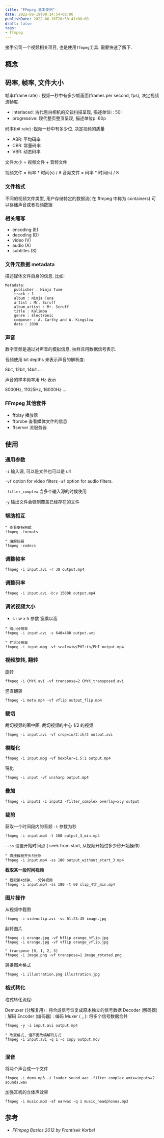 ```yaml
---
title: "FFmpeg 基本使用"
date: 2022-08-19T00:14:54+08:00
publishDate: 2022-08-16T20:58:41+08:00
draft: false
tags:
- ffmpeg
---
```


接手公司一个视频相关项目, 也是使用`ffmpeg`工具.  需要快速了解下.

## 概念

## 码率, 帧率, 文件大小

帧率(frame rate) : 视频一秒中有多少帧画面(frames per second, fps), 决定视频流畅度. 

- interlaced: 古代黑白相机的交错扫描呈现, 描述单位i : 50i
- progressive: 现代整页整页呈现, 描述单位p: 60p


码率(bit rate) :视频一秒中有多少位, 决定视频的质量

- ABR: 平均码率
- CBR: 常量码率
- VBR: 动态码率


文件大小 = 视频文件 + 音频文件

视频文件 =  码率 * 时间(s) / 8
音频文件 =  码率 * 时间(s) / 8

### 文件格式

不同的视频文件类型, 用户存储特定的数据流( 在 ffmpeg 中称为 containers)
可以存储声音或者视频数据.

### 相关缩写

- encoding (E)
- decoding (D)
- video (V)
- audio (A) 
- subtitles (S)

### 文件元数据 metadata

描述媒体文件自身的信息, 比如:
```
Metadata:
	publisher : Ninja Tune
	track : 1
	album : Ninja Tuna
	artist : Mr. Scruff
	album_artist : Mr. Scruff
	title : Kalimba
	genre : Electronic
	composer : A. Carthy and A. Kingslow
	date : 2008
```

### 声音

数字音频是通过对声音的模拟信息, 抽样且用数据信号表示.

音频使用 bit depths 来表示声音的解析度:

8bit, 12bit, 14bit ...

声音的样本频率用 Hz 表示

8000Hz, 11025Hz, 16000Hz ...

### FFmpeg 其他套件

- ffplay 播放器
- ffprobe 查看媒体文件的信息
- ffserver 流服务器

## 使用

### 通用参数

`-i` 输入源, 可以是文件也可以是 url

`-vf` option for video filters 
`-af` option for audio filters.

`-filter_complex` 当多个输入源的时候使用

`-y` 输出文件会强制覆盖已经存在的文件

### 帮助相互

``` 
" 查看支持格式
ffmpeg -formats

" 编解码器
ffmpeg -codecs 
``` 

### 调整帧率

```
ffmpeg -i input.avi -r 30 output.mp4
```

### 调整码率

```
ffmpeg -i input.avi -b:v 1500k output.mp4
```

### 调试视频大小

- s : w x h 参数 宽乘以高

```
" 缩小分辨率
ffmpeg -i input.avi -s 640x480 output.avi

" 扩大分辨率
ffmpeg -i input.mpg -vf scale=iw/PHI:ih/PHI output.mp4
```

### 视频旋转, 翻转

旋转
```
ffmpeg -i CMYK.avi -vf transpose=2 CMYK_transposed.avi
```

竖直翻转
```
ffmpeg -i meta.mp4 -vf vflip output_flip.mp4
```

### 裁切 

裁切视频的画中画, 裁切视频的中心 1/2 的视频

```
ffmpeg -i input.avi -vf crop=iw/2:ih/2 output.avi
```

### 模糊化

```
ffmpeg -i input.mpg -vf boxblur=1.5:1 output.mp4
```

锐化
```
ffmpeg -i input -vf unsharp output.mp4
```

### 叠加

```
ffmpeg -i input1 -i input2 -filter_complex overlay=x:y output
```

### 裁剪

获取一个时间段内的音频
`-t` 参数为秒

```
ffmpeg -i input.mp4 -t 180 output_3_min.mp4
```

`--ss` 设置开始时间点 ( seek from start, 从视频开始过多少秒开始操作)

```
" 直接截断开头3分钟
ffmpeg -i input.mp4 -ss 180 output_without_start_3.mp4
```

**截取某一段时间视频**
```
" 截取第4分钟, 一分钟视频
ffmpeg -i input.mp4 -ss 180 -t 60 clip_4th_min.mp4
```

### 图片操作

从视频中截图
```
ffmpeg -i videoclip.avi -ss 01:23:45 image.jpg
```

翻转图片
```
ffmpeg -i orange.jpg -vf hflip orange_hflip.jpg
ffmpeg -i orange.jpg -vf vflip orange_vflip.jpg

" transpose [0, 1, 2, 3]
ffmpeg -i image.png -vf transpose=1 image_rotated.png

```

转换图片格式
```
ffmpeg -i illustration.png illustration.jpg
```



### 格式转化

格式转化流程:

Demuxer (分解复用) : 将合成信号恢复成原本独立的信号数据
Decoder (解码器) : 解码
Encoder (编码器) : 编码
Muxer ( _ ): 将多个信号数据合并

``` 
ffmpeg -y -i input.avi output.mp4

" 改变格式, 但不更改编解码方式
ffmpeg -i input.avi -q 1 -c copy output.mov


```

### 混音

将两个声合成一个文件
```
ffmpeg -i demo.mp3 -i louder_sound.aac -filter_complex amix=inputs=2 sounds.wav
```

加强耳机的立体声效果
```
ffmpeg -i music.mp3 -af earwax -q 1 music_headphones.mp3
```

## 参考

- *FFmpeg Basics 2012 by Frantisek Korbel*
